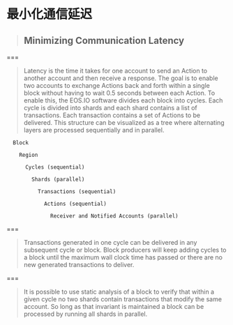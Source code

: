 # 最小化通信延迟

> ## Minimizing Communication Latency

===

> Latency is the time it takes for one account to send an Action to another account and then receive a response. The goal is to enable two accounts to exchange Actions back and forth within a single block without having to wait 0.5 seconds between each Action. To enable this, the EOS.IO software divides each block into cycles. Each cycle is divided into shards and each shard contains a list of transactions. Each transaction contains a set of Actions to be delivered. This structure can be visualized as a tree where alternating layers are processed sequentially and in parallel.

```text
  Block

    Region

      Cycles (sequential)

        Shards (parallel)

          Transactions (sequential)

            Actions (sequential)

              Receiver and Notified Accounts (parallel)
```

===

> Transactions generated in one cycle can be delivered in any subsequent cycle or block. Block producers will keep adding cycles to a block until the maximum wall clock time has passed or there are no new generated transactions to deliver.

===

> It is possible to use static analysis of a block to verify that within a given cycle no two shards contain transactions that modify the same account. So long as that invariant is maintained a block can be processed by running all shards in parallel.

